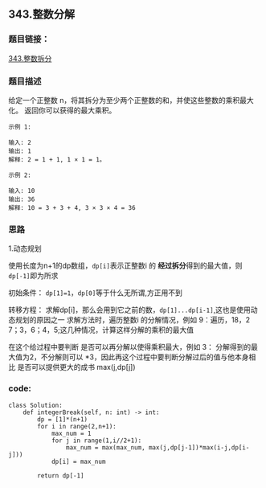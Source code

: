 ## 343.整数分解
### 题目链接：
[343.整数拆分](https://leetcode-cn.com/problems/integer-break/)
### 题目描述

给定一个正整数 n，将其拆分为至少两个正整数的和，并使这些整数的乘积最大化。 返回你可以获得的最大乘积。
```
示例 1:

输入: 2
输出: 1
解释: 2 = 1 + 1, 1 × 1 = 1。

```

```
示例 2:

输入: 10
输出: 36
解释: 10 = 3 + 3 + 4, 3 × 3 × 4 = 36
```


### 思路

1.动态规划

使用长度为n+1的dp数组，`dp[i]`表示正整数i 的 **经过拆分**得到的最大值，则`dp[-1]`即为所求

初始条件：
`dp[1]=1`，`dp[0]`等于什么无所谓,方正用不到

转移方程：
求解dp[i]，那么会用到它之前的数，`dp[1]...dp[i-1]`,这也是使用动态规划的原因之一
求解方法时，遍历整数i 的分解情况，例如 9：遍历，18，2 7；3，6；4，5;这几种情况，计算这样分解的乘积的最大值

在这个给过程中要判断 是否可以再分解以使得乘积最大，例如 3： 分解得到的最大值为2，不分解则可以 \*3，因此再这个过程中要判断分解过后的值与他本身相比 是否可以提供更大的成书
max(j,dp[j])


### code:
```
class Solution:
    def integerBreak(self, n: int) -> int:
        dp = [1]*(n+1)
        for i in range(2,n+1):
            max_num = 1
            for j in range(1,i//2+1):
                max_num = max(max_num, max(j,dp[j-1])*max(i-j,dp[i-j]))
            dp[i] = max_num
        
        return dp[-1]
```

